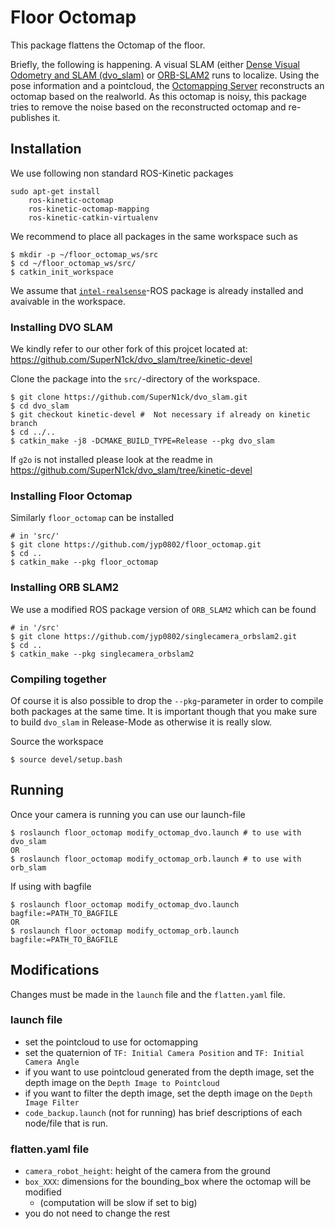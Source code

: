 # Floor Octomap
This package flattens the Octomap of the floor.


Briefly, the following is happening. A visual SLAM (either [Dense Visual Odometry and SLAM (dvo_slam)](https://github.com/tum-vision/dvo_slam) or [ORB-SLAM2](https://github.com/raulmur/ORB_SLAM2) runs to localize. Using the pose information and a pointcloud, the [Octomapping Server](https://github.com/OctoMap/octomap_mapping) reconstructs an octomap based on the realworld. As this octomap is noisy, this package tries to remove the noise based on the reconstructed octomap and re-publishes it.

## Installation
We use following non standard ROS-Kinetic packages
```
sudo apt-get install 
    ros-kinetic-octomap 
    ros-kinetic-octomap-mapping
    ros-kinetic-catkin-virtualenv 
```
We recommend to place all packages in the same workspace such as 
```
$ mkdir -p ~/floor_octomap_ws/src
$ cd ~/floor_octomap_ws/src/
$ catkin_init_workspace
```
We assume that [`intel-realsense`](https://github.com/IntelRealSense/realsense-ros)-ROS package is already installed and avaivable in the workspace.
### Installing DVO SLAM
We kindly refer to our other fork of this projcet located at: https://github.com/SuperN1ck/dvo_slam/tree/kinetic-devel

Clone the package into the `src/`-directory of the workspace.
```
$ git clone https://github.com/SuperN1ck/dvo_slam.git
$ cd dvo_slam
$ git checkout kinetic-devel #  Not necessary if already on kinetic branch
$ cd ../..
$ catkin_make -j8 -DCMAKE_BUILD_TYPE=Release --pkg dvo_slam
```
If `g2o` is not installed please look at the readme in https://github.com/SuperN1ck/dvo_slam/tree/kinetic-devel
### Installing Floor Octomap
Similarly `floor_octomap` can be installed
```
# in 'src/'
$ git clone https://github.com/jyp0802/floor_octomap.git
$ cd ..
$ catkin_make --pkg floor_octomap
```
### Installing ORB SLAM2
We use a modified ROS package version of `ORB_SLAM2` which can be found 
```
# in '/src'
$ git clone https://github.com/jyp0802/singlecamera_orbslam2.git
$ cd ..
$ catkin_make --pkg singlecamera_orbslam2
```
### Compiling together
Of course it is also possible to drop the `--pkg`-parameter in order to compile both packages at the same time. It is important though that you make sure to build `dvo_slam` in Release-Mode as otherwise it is really slow.

Source the workspace
```
$ source devel/setup.bash
```

## Running
Once your camera is running you can use our launch-file
```
$ roslaunch floor_octomap modify_octomap_dvo.launch # to use with dvo_slam
OR
$ roslaunch floor_octomap modify_octomap_orb.launch # to use with orb_slam 
```
If using with bagfile
```
$ roslaunch floor_octomap modify_octomap_dvo.launch bagfile:=PATH_TO_BAGFILE 
OR
$ roslaunch floor_octomap modify_octomap_orb.launch bagfile:=PATH_TO_BAGFILE 
```

## Modifications
Changes must be made in the `launch` file and the `flatten.yaml` file.
### launch file
* set the pointcloud to use for octomapping
* set the quaternion of `TF: Initial Camera Position` and `TF: Initial Camera Angle`
* if you want to use pointcloud generated from the depth image, set the depth image on the `Depth Image to Pointcloud`
* if you want to filter the depth image, set the depth image on the `Depth Image Filter`
* `code_backup.launch` (not for running) has brief descriptions of each node/file that is run.
### flatten.yaml file
* `camera_robot_height`: height of the camera from the ground
* `box_XXX`: dimensions for the bounding_box where the octomap will be modified
    * (computation will be slow if set to big)
* you do not need to change the rest
